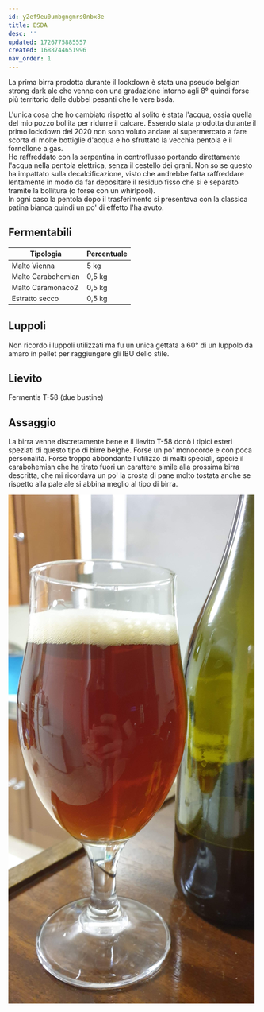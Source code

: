 ```yaml
---
id: y2ef9eu0umbgngmrs0nbx8e
title: BSDA
desc: ''
updated: 1726775885557
created: 1688744651996
nav_order: 1
---
```

La prima birra prodotta durante il lockdown è stata una pseudo belgian strong dark ale che venne con una gradazione intorno agli 8° quindi forse più territorio delle dubbel pesanti che le vere bsda.

L'unica cosa che ho cambiato rispetto al solito è stata l'acqua, ossia quella del mio pozzo bollita per ridurre il calcare. Essendo stata prodotta durante il primo lockdown del 2020 non sono voluto andare al supermercato a fare scorta di molte bottiglie d'acqua e ho sfruttato la vecchia pentola e il fornellone a gas.  
Ho raffreddato con la serpentina in controflusso portando direttamente l'acqua nella pentola elettrica, senza il cestello dei grani. Non so se questo ha impattato sulla decalcificazione, visto che andrebbe fatta raffreddare lentamente in modo da far depositare il residuo fisso che si è separato tramite la bollitura (o forse con un whirlpool).  
In ogni caso la pentola dopo il trasferimento si presentava con la classica patina bianca quindi un po' di effetto l'ha avuto.

## Fermentabili

| Tipologia          | Percentuale |
|--------------------|-------------|
| Malto Vienna       | 5 kg        |
| Malto Carabohemian | 0,5 kg      |
| Malto Caramonaco2  | 0,5 kg      |
| Estratto secco     | 0,5 kg      |

## Luppoli

Non ricordo i luppoli utilizzati ma fu un unica gettata a 60° di un luppolo da amaro in pellet per raggiungere gli IBU dello stile.

## Lievito

Fermentis T-58 (due bustine)

## Assaggio

La birra venne discretamente bene e il lievito T-58 donò i tipici esteri speziati di questo tipo di birre belghe. Forse un po' monocorde e con poca personalità. Forse troppo abbondante l'utilizzo di malti speciali, specie il carabohemian che ha tirato fuori un carattere simile alla prossima birra descritta, che mi ricordava un po' la crosta di pane molto tostata anche se rispetto alla pale ale si abbina meglio al tipo di birra.

![rog](./assets/images/strongAle.jpg)
